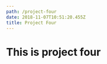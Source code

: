 ```yaml
---
path: /project-four
date: 2018-11-07T10:51:20.455Z
title: Project Four
---
```

# This is project four
